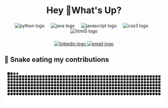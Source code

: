 <h1 align="center">Hey 👋What's Up?</h1>

###

<div align="center">
  <img src="https://skillicons.dev/icons?i=python" height="60" alt="python logo" />
  <img width="12" />
  <img src="https://skillicons.dev/icons?i=java" height="60" alt="java logo" />
  <img width="12" />
  <img src="https://skillicons.dev/icons?i=javascript" height="60" alt="javascript logo" />
  <img width="12" />
  <img src="https://skillicons.dev/icons?i=css" height="60" alt="css3 logo" />
  <img width="12" />
  <img src="https://skillicons.dev/icons?i=html" height="60" alt="html5 logo" />
</div>

###

<div align="center">
  <a href="[https://www.linkedin.com/in/your-linkedin/](https://www.linkedin.com/in/che-amirul-naqiuddin)" target="_blank">
    <img src="https://img.shields.io/static/v1?message=LinkedIn&logo=linkedin&label=&color=0077B5&logoColor=white&labelColor=&style=for-the-badge" height="25" alt="linkedin logo" />
  </a>
  <a href="mailto:c.amirul721@google.com">
    <img src="https://img.shields.io/static/v1?message=Email&logo=gmail&label=&color=D14836&logoColor=white&labelColor=&style=for-the-badge" height="25" alt="email logo" />
  </a>
</div>

###

## 🐍 Snake eating my contributions
<!-- ![snake gif](https://raw.githubusercontent.com/Hitbox-Demo/Hitbox-Demo/output/ocean.gif) -->
<picture>
  <source media="(prefers-color-scheme: dark)" srcset="https://raw.githubusercontent.com/your-username/your-username/output/github-snake-dark.svg">
  <source media="(prefers-color-scheme: light)" srcset="https://raw.githubusercontent.com/your-username/your-username/output/github-snake.svg">
  <img alt="snake animation" src="https://raw.githubusercontent.com/Hitbox-Demo/Hitbox-Demo/output/github-snake.svg">
</picture>



###
